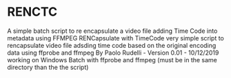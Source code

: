 # RENCTC
A simple batch script to re encapsulate a video file adding Time Code into  metadata using FFMPEG
RENCapsulate with TimeCode
very simple script to rencapsulate video file adsding time code based on the original encoding data using ffprobe and ffmpeg By Paolo Rudelli - Version 0.01 - 10/12/2019
working on Windows Batch with ffprobe and ffmpeg (must be in the same directory than the the script)
